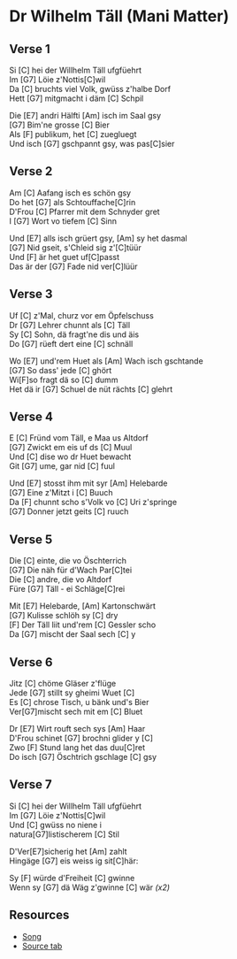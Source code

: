 # Dr Wilhelm Täll (Mani Matter)

## Verse 1

Si [C] hei der Willhelm Täll ufgfüehrt  
Im [G7] Löie z'Nottis[C]wil  
Da [C] bruchts viel Volk, gwüss z'halbe Dorf  
Hett [G7] mitgmacht i däm [C] Schpil

Die [E7] andri Hälfti [Am] isch im Saal gsy  
[G7] Bim'ne grosse [C] Bier  
Als [F] publikum, het [C] zuegluegt  
Und isch [G7] gschpannt gsy, was pas[C]sier

## Verse 2

Am [C] Aafang isch es schön gsy  
Do het [G7] als Schtouffache[C]rin  
D'Frou [C] Pfarrer mit dem Schnyder gret  
I [G7] Wort vo tiefem [C] Sinn

Und [E7] alls isch grüert gsy, [Am] sy het dasmal  
[G7] Nid gseit, s'Chleid sig z'[C]tüür  
Und [F] är het guet uf[C]passt  
Das är der [G7] Fade nid ver[C]lüür

## Verse 3

Uf [C] z'Mal, churz vor em Öpfelschuss  
Dr [G7] Lehrer chunnt als [C] Täll  
Sy [C] Sohn, dä fragt'ne dis und äis  
Do [G7] rüeft dert eine [C] schnäll

Wo [E7] und'rem Huet als [Am] Wach isch gschtande  
[G7] So dass' jede [C] ghört  
Wi[F]so fragt dä so [C] dumm  
Het dä ir [G7] Schuel de nüt rächts [C] glehrt

## Verse 4

E [C] Fründ vom Täll, e Maa us Altdorf  
[G7] Zwickt em eis uf ds [C] Muul  
Und [C] dise wo dr Huet bewacht  
Git [G7] ume, gar nid [C] fuul

Und [E7] stosst ihm mit syr [Am] Helebarde  
[G7] Eine z'Mitzt i [C] Buuch  
Da [F] chunnt scho s'Volk vo [C] Uri z'springe  
[G7] Donner jetzt geits [C] ruuch

## Verse 5

Die [C] einte, die vo Öschterrich  
[G7] Die näh für d'Wach Par[C]tei  
Die [C] andre, die vo Altdorf  
Füre [G7] Täll - ei Schläge[C]rei

Mit [E7] Helebarde, [Am] Kartonschwärt  
[G7] Kulisse schlöh sy [C] dry  
[F] Der Täll liit und'rem [C] Gessler scho  
Da [G7] mischt der Saal sech [C] y

## Verse 6

Jitz [C] chöme Gläser z'flüge  
Jede [G7] stillt sy gheimi Wuet [C]  
Es [C] chrose Tisch, u bänk und's Bier  
Ver[G7]mischt sech mit em [C] Bluet

Dr [E7] Wirt rouft sech sys [Am] Haar  
D'Frou schinet [G7] brochni glider y [C]  
Zwo [F] Stund lang het das duu[C]ret  
Do isch [G7] Öschtrich gschlage [C] gsy

## Verse 7

Si [C] hei der Willhelm Täll ufgfüehrt  
Im [G7] Löie z'Nottis[C]wil  
Und [C] gwüss no niene i  
natura[G7]listischerem [C] Stil

D'Ver[E7]sicherig het [Am] zahlt  
Hingäge [G7] eis weiss ig sit[C]här:

Sy [F] würde d'Freiheit [C] gwinne  
Wenn sy [G7] dä Wäg z'gwinne [C] wär _(x2)_

## Resources

- [Song](https://www.youtube.com/watch?v=-Qtp0EC2P4M)
- [Source tab](https://tabs.ultimate-guitar.com/tab/1911563)
